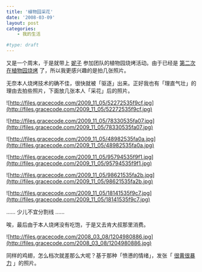 ```yaml
---
title: '植物园采花'
date: '2008-03-09'
layout: post
categories:
    - 我的生活

#type: draft
---
```


又是一个周末，于是就带上 [妮子](http://www.yiyitoo.com) 参加团队的植物园烧烤活动。由于已经是 [第二次在植物园烧烤]({{site.urls}}/posts/328/) 了，所以我更感兴趣的是拍几张照片。

无奈本人烧烤技术的确不佳，很快就被「驱逐」出来。正好我也有「理直气壮」的理由去拍些照片，下面放几张本人「采花」后的照片。

![http://files.gracecode.com/2009_11_05/52272535f9cf.jpg](http://files.gracecode.com/2009_11_05/52272535f9cf.jpg)

![http://files.gracecode.com/2009_11_05/78330535fa07.jpg](http://files.gracecode.com/2009_11_05/78330535fa07.jpg)

![http://files.gracecode.com/2009_11_05/48982535fa0a.jpg](http://files.gracecode.com/2009_11_05/48982535fa0a.jpg)

![http://files.gracecode.com/2009_11_05/95794535f9f1.jpg](http://files.gracecode.com/2009_11_05/95794535f9f1.jpg)

![http://files.gracecode.com/2009_11_05/98621535fa2b.jpg](http://files.gracecode.com/2009_11_05/98621535fa2b.jpg)

![http://files.gracecode.com/2009_11_05/18141535f9c7.jpg](http://files.gracecode.com/2009_11_05/18141535f9c7.jpg)

…… 少儿不宜分割线 ……

唉，最后由于本人烧烤没有吃饱，于是又去肯大叔那里消费。

![http://files.gracecode.com/2008_03_08/1204980886.jpg](http://files.gracecode.com/2008_03_08/1204980886.jpg)

同样的鸡翅，怎么档次就差那么大呢？基于那种「愤懑的情绪」，发张「 [很黄很暴力]({{site.urls}}/posts/580/) 」的照片。
